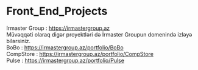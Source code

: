 # Front_End_Projects
Irmaster Group : https://irmastergroup.az <br />
Müvəqqəti olaraq digər proyektləri də İrmaster Groupun domenində izləyə bilərsiniz. <br />
BoBo : https://irmastergroup.az/portfolio/BoBo <br />
CompStore : https://irmastergroup.az/portfolio/CompStore <br />
Pulse : https://irmastergroup.az/portfolio/Pulse <br />


